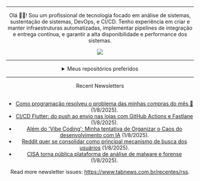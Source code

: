 <div align="center">
<hr>
<p>Olá 👋🏾! Sou um profissional de tecnologia focado em análise de sistemas, sustentação de sistemas, DevOps, e CI/CD. Tenho experiência em criar e manter infraestruturas automatizadas, implementar pipelines de integração e entrega contínua, e garantir a alta disponibilidade e performance dos sistemas.</p>
  <img src="https://media.giphy.com/media/yAGIvCiwPJn5C/giphy.gif">
<hr>
  <details>
  <summary>Meus repositórios preferidos</summary>
  <br />
  Alguns dos meus melhores repositórios:
  <br />
<br />
  <ul><li><a href=https://github.com/commitgeist/aluratube target="_blank" rel="noopener noreferrer">commitgeist/aluratube</a> (<b>0</b> ✨ and <b>0</b> 🍴): Aluratube - Desenvolvido durante a imersão React da Alura no final de 2022</li><li><a href=https://github.com/commitgeist/nlw-ia target="_blank" rel="noopener noreferrer">commitgeist/nlw-ia</a> (<b>0</b> ✨ and <b>0</b> 🍴): Projeto desenvolvido durante a NLW IA - Usando a API da OPENAI</li><li><a href=https://github.com/commitgeist/nlw-journey-ia target="_blank" rel="noopener noreferrer">commitgeist/nlw-journey-ia</a> (<b>0</b> ✨ and <b>0</b> 🍴): NLW IA - Agent de viagens usando python + langchain + GPT</li>
<li>More coming soon :).</li>
</ul>
  </details>
  <hr/>
    <summary>Recent Newsletters</summary>
  <br />
  <ul>
    <li><a href=https://www.tabnews.com.br/ojonatasquirino/como-programacao-resolveu-o-problema-das-minhas-compras-do-mes target="_blank" rel="noopener noreferrer">Como programação resolveu o problema das minhas compras do mês 🛒</a> (1/8/2025).</li><li><a href=https://www.tabnews.com.br/adonaipinheiro/ci-cd-flutter-do-push-ao-envio-nas-lojas-com-github-actions-e-fastlane target="_blank" rel="noopener noreferrer">CI/CD Flutter: do push ao envio nas lojas com GitHub Actions e Fastlane</a> (1/8/2025).</li><li><a href=https://www.tabnews.com.br/J0774/alem-do-vibe-coding-minha-tentativa-de-organizar-o-caos-do-desenvolvimento-com-ia target="_blank" rel="noopener noreferrer">Além do 'Vibe Coding': Minha tentativa de Organizar o Caos do desenvolvimento com IA</a> (1/8/2025).</li><li><a href=https://www.tabnews.com.br/NewsletterOficial/reddit-quer-se-consolidar-como-principal-mecanismo-de-busca-dos-usuarios target="_blank" rel="noopener noreferrer">Reddit quer se consolidar como principal mecanismo de busca dos usuários</a> (1/8/2025).</li><li><a href=https://www.tabnews.com.br/NewsletterOficial/cisa-torna-publica-plataforma-de-analise-de-malware-e-forense target="_blank" rel="noopener noreferrer">CISA torna pública plataforma de análise de malware e forense</a> (1/8/2025).</li>
  </ul>
<p>Read more newsletter issues: <a href="https://www.tabnews.com.br/recentes/rss">https://www.tabnews.com.br/recentes/rss</a>.</p>
  </details>
